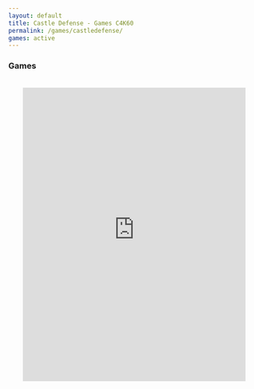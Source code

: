 ```yaml
---
layout: default
title: Castle Defense - Games C4K60
permalink: /games/castledefense/
games: active
---
```

<h3><i class="fas fa-gamepad"></i> Games</h3>
<br>
<center>
<iframe src="https://wanted5games.com/games/html5/castle-defense-new-en-s-iga-cloud/index.html?pub=10" name="cloudgames-com" width="446" height="588" frameborder="0" scrolling="no"></iframe>
</center>